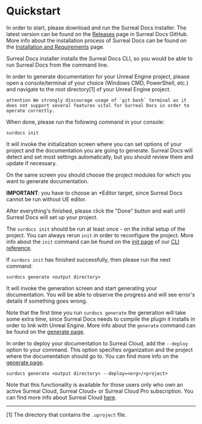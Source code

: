 # Quickstart

In order to start, please download and run the Surreal Docs installer. The latest version can be found on the [Releases](https://github.com/medelfor/surreal-docs/releases/ "Releases") page in Surreal Docs GitHub. More info about the installation process of Surreal Docs can be found on the [Installation and Requirements](docs/installation "Installation and Requirements") page.

Surreal Docs installer installs the Surreal Docs CLI, so you would be able
to run Surreal Docs from the command line.

In order to generate documentation for your Unreal Engine project, please open
a console/terminal of your choice (Windows CMD, PowerShell, etc.) and navigate to the
root directory[1] of your Unreal Engine project.

``attention
We strongly discourage usage of `git bash` terminal as it does not support several features vital for Surreal Docs in order to operate correctly.
``

When done, please run the following command in your console:
```
surdocs init
```

It will invoke the initialization screen where you can set options of your project
and the documentation you are going to generate. Surreal Docs will detect and set most settings automatically, but you should review them and update if
necessary.

On the same screen you should choose the project modules for which you want to generate documentation.

**IMPORTANT**: you have to choose an *Editor target, since Surreal Docs cannot be run without UE editor.

After everything's finished, please click the "Done" button and wait until
Surreal Docs will set up your project.

The `surdocs init` should be run at least once - on the initial setup of the project. You can always rerun `init` in order to reconfigure the project. More info about the `init` command can be found on the [init page](docs/cli/init "init description") of our [CLI reference](docs/cli "CLI reference").

If `surdocs init` has finished successfully, then please run the next command:

```
surdocs generate <output directory>
```

It will invoke the generation screen and start generating your documentation.
You will be able to observe the progress and will see error's details if
something goes wrong.

Note that the first time you run `surdocs generate` the generation will take some extra time, since Surreal Docs needs to compile the plugin it installs in order to link with Unreal Engine. More info about the `generate` command can be found on the [generate page](docs/cli/generate "generate description").

In order to deploy your documentation to Surreal Cloud, add the `--deploy` option to your command. This option specifies organization and the project where the documentation should go to. You can find more info on the [generate page](docs/cli/generate "generate description").

```
surdocs generate <output directory> --deploy=<org>/<project>
```

Note that this functionality is available for those users only who own an active Surreal Cloud, Surreal Cloud+ or Surreal Cloud Pro subscription. You can find more info about Surreal Cloud [here](docs/surreal-cloud "Surreal Cloud").

***
[1] The directory that contains the `.uproject` file.
